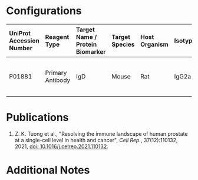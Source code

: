 # Configurations

| UniProt Accession Number   | Reagent Type     | Target Name / Protein Biomarker   | Target Species   | Host Organism   | Isotype   | Clonality   | Vendor    |   Catalog Number | Conjugate   | RRID        | Availability   | Method                 | Tissue Preservation               | Target Tissue   | Tissue State   | Detergent         | Antigen Retrieval Conditions   | Dye Inactivation Conditions   | Recommend   | Agree                                    | Disagree   | Contributor         | Notes   |
|:---------------------------|:-----------------|:----------------------------------|:-----------------|:----------------|:----------|:------------|:----------|-----------------:|:------------|:------------|:---------------|:-----------------------|:----------------------------------|:----------------|:---------------|:------------------|:-------------------------------|:------------------------------|:------------|:-----------------------------------------|:-----------|:--------------------|:--------|
| P01881                     | Primary Antibody | IgD                               | Mouse            | Rat             | IgG2a     | 11-26c.2a   | BioLegend |           405718 | AF488       | AB_10730619 | Stock          | Multiplexed 2D Imaging | 1:4 Cytofix/Cytoperm Fixed Frozen | Prostate        | NA             | 0.3% Triton-X-100 | NA                             | NA                            | Yes         | 0000-0002-7422-3237 [[1](#publications)] | NA         | 0000-0002-7422-3237 |         |

# Publications

<a name="publications"></a>
1. Z. K. Tuong et al., "Resolving the immune landscape of human prostate at a single-cell level in health and cancer", *Cell Rep.*, 37(12):110132, 2021, [doi: 10.1016/j.celrep.2021.110132](https://doi.org/10.1016/j.celrep.2021.110132).


# Additional Notes

<a name="notes"></a>

